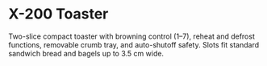 # X-200 Toaster

Two-slice compact toaster with browning control (1–7), reheat and defrost functions, removable crumb tray, and auto-shutoff safety. Slots fit standard sandwich bread and bagels up to 3.5 cm wide.
